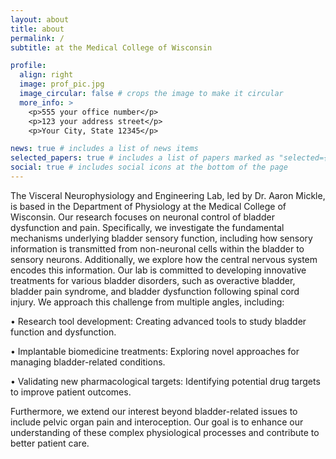 ```yaml
---
layout: about
title: about
permalink: /
subtitle: at the Medical College of Wisconsin

profile:
  align: right
  image: prof_pic.jpg
  image_circular: false # crops the image to make it circular
  more_info: >
    <p>555 your office number</p>
    <p>123 your address street</p>
    <p>Your City, State 12345</p>

news: true # includes a list of news items
selected_papers: true # includes a list of papers marked as "selected={true}"
social: true # includes social icons at the bottom of the page
---
```


The Visceral Neurophysiology and Engineering Lab, led by Dr. Aaron Mickle, is based in the Department of Physiology at the Medical College of Wisconsin. Our research focuses on neuronal control of bladder dysfunction and pain. Specifically, we investigate the fundamental mechanisms underlying bladder sensory function, including how sensory information is transmitted from non-neuronal cells within the bladder to sensory neurons. Additionally, we explore how the central nervous system encodes this information.
Our lab is committed to developing innovative treatments for various bladder disorders, such as overactive bladder, bladder pain syndrome, and bladder dysfunction following spinal cord injury. We approach this challenge from multiple angles, including:

•	Research tool development: Creating advanced tools to study bladder function and dysfunction.

•	Implantable biomedicine treatments: Exploring novel approaches for managing bladder-related conditions.

•	Validating new pharmacological targets: Identifying potential drug targets to improve patient outcomes.

Furthermore, we extend our interest beyond bladder-related issues to include pelvic organ pain and interoception. Our goal is to enhance our understanding of these complex physiological processes and contribute to better patient care.


